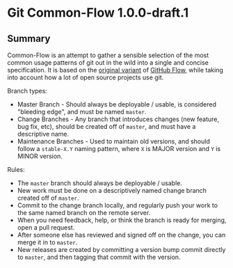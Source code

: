 Git Common-Flow 1.0.0-draft.1
=============================

Summary
-------

Common-Flow is an attempt to gather a sensible selection of the most common
usage patterns of git out in the wild into a single and concise
specification. It is based on
the [original variant](http://scottchacon.com/2011/08/31/github-flow.html)
of [GitHub Flow](https://guides.github.com/introduction/flow/), while taking
into account how a lot of open source projects use git.

Branch types:

- Master Branch - Should always be deployable / usable, is considered "bleeding
  edge", and must be named `master`.
- Change Branches - Any branch that introduces changes (new feature, bug fix,
  etc), should be created off of `master`, and must have a descriptive name.
- Maintenance Branches - Used to maintain old versions, and should follow a
  `stable-X.Y` naming pattern, where `X` is MAJOR version and `Y` is MINOR
  version.

Rules:

- The `master` branch should always be deployable / usable.
- New work must be done on a descriptively named change branch created off of
  `master`.
- Commit to the change branch locally, and regularly push your work to the same
  named branch on the remote server.
- When you need feedback, help, or think the branch is ready for merging, open a
  pull request.
- After someone else has reviewed and signed off on the change, you can merge it
  in to `master`.
- New releases are created by committing a version bump commit directly to
  `master`, and then tagging that commit with the version.

